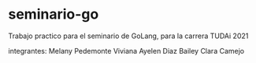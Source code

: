 # seminario-go

Trabajo practico para el seminario de GoLang, para la carrera TUDAi 2021

integrantes:
Melany Pedemonte
Viviana Ayelen Diaz Bailey
Clara Camejo
